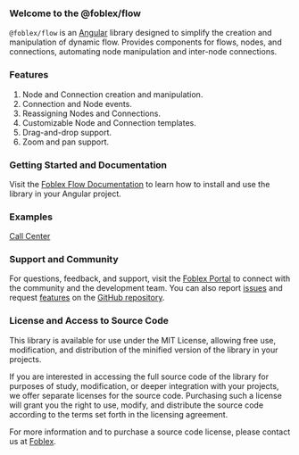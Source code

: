 ### Welcome to the @foblex/flow

`@foblex/flow` is an [Angular](https://angular.dev/) library designed to simplify the creation and manipulation of dynamic flow. Provides components for flows, nodes, and connections, automating node manipulation and inter-node connections.

### Features

1. Node and Connection creation and manipulation.
2. Connection and Node events.
3. Reassigning Nodes and Connections.
4. Customizable Node and Connection templates.
5. Drag-and-drop support.
6. Zoom and pan support.

### Getting Started and Documentation

Visit the [Foblex Flow Documentation](https://www.foblex.com/flow/documentation/get-started) to learn how to install and use the library in your Angular project.

### Examples

[Call Center](https://github.com/Foblex/f-flow-example)

### Support and Community

For questions, feedback, and support, visit the [Foblex Portal](https://www.foblex.com/flow/home) to connect with the community and the development team.
You can also report [issues](https://github.com/Foblex/flow/issues) and request [features](https://github.com/Foblex/flow/discussions) on the [GitHub repository](https://github.com/Foblex/flow).

### License and Access to Source Code

This library is available for use under the MIT License, allowing free use, modification, and distribution of the minified version of the library in your projects.

If you are interested in accessing the full source code of the library for purposes of study, modification, or deeper integration with your projects, we offer separate licenses for the source code. Purchasing such a license will grant you the right to use, modify, and distribute the source code according to the terms set forth in the licensing agreement.

For more information and to purchase a source code license, please contact us at [Foblex](https://www.foblex.com/flow/home).

